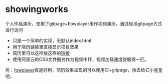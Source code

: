 # showingworks
个人作品演示，使用了gitpage+flowplayer用作视频演示，通过标准gitpage方式进行访问
- 只是一个简单的实现，无默认index.html
- 用于简历链接里直接显示项目效果
- 简历里可以这样放这样的[链接](https://weimch.github.io/listmyprojects/01-show.html)
- 使用阿里云的OSS文件服务作为视频中转，视频加载速度舒服得一匹。

另：[fowplayer](https://github.com/flowplayer/flowplayer)真是好用，简历效果呈现的可以使用它+gitpage，快去给它小星星吧。
